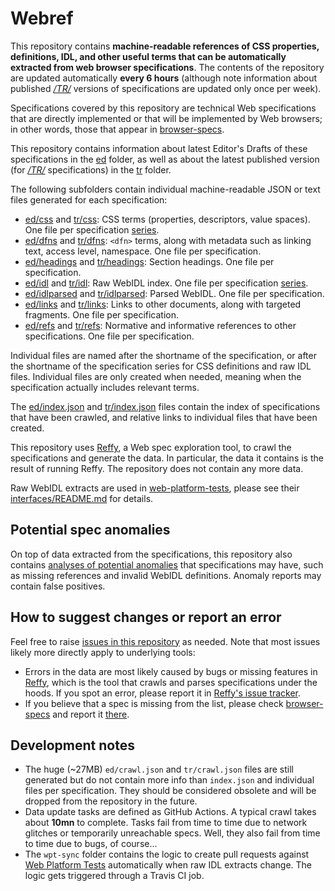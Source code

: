 # Webref

This repository contains **machine-readable references of CSS properties, definitions, IDL, and other useful terms that can be automatically extracted from web browser specifications**. The contents of the repository are updated automatically **every 6 hours** (although note information about published _[/TR/](https://www.w3.org/TR/)_ versions of specifications are updated only once per week).

Specifications covered by this repository are technical Web specifications that are directly implemented or that will be implemented by Web browsers; in other words, those that appear in [browser-specs](https://github.com/w3c/browser-specs).

This repository contains information about latest Editor's Drafts of these specifications in the [ed](ed) folder, as well as about the latest published version (for _[/TR/](https://www.w3.org/TR/)_ specifications) in the [tr](tr) folder.

The following subfolders contain individual machine-readable JSON or text files generated for each specification:

- [ed/css](ed/css) and [tr/css](tr/css): CSS terms (properties, descriptors, value spaces). One file per specification [series](https://github.com/w3c/browser-specs/#series).
- [ed/dfns](ed/dfns) and [tr/dfns](tr/dfns): `<dfn>` terms, along with metadata such as linking text, access level, namespace. One file per specification.
- [ed/headings](ed/headings) and [tr/headings](tr/headings): Section headings. One file per specification.
- [ed/idl](ed/idl) and [tr/idl](tr/idl): Raw WebIDL index. One file per specification [series](https://github.com/w3c/browser-specs/#series).
- [ed/idlparsed](ed/idlparsed) and [tr/idlparsed](tr/idlparsed): Parsed WebIDL. One file per specification.
- [ed/links](ed/links) and [tr/links](tr/links): Links to other documents, along with targeted fragments. One file per specification.
- [ed/refs](ed/refs) and [tr/refs](tr/refs): Normative and informative references to other specifications. One file per specification.

Individual files are named after the shortname of the specification, or after the shortname of the specification series for CSS definitions and raw IDL files. Individual files are only created when needed, meaning when the specification actually includes relevant terms.

The [ed/index.json](ed/index.json) and [tr/index.json](tr/index.json) files contain the index of specifications that have been crawled, and relative links to individual files that have been created.

This repository uses [Reffy](https://github.com/w3c/reffy), a Web spec exploration tool, to crawl the specifications and generate the data. In particular, the data it contains is the result of running Reffy. The repository does not contain any more data.

Raw WebIDL extracts are used in [web-platform-tests](https://github.com/web-platform-tests/wpt), please see their [interfaces/README.md](https://github.com/web-platform-tests/wpt/blob/master/interfaces/README.md) for details.


## Potential spec anomalies

On top of data extracted from the specifications, this repository also contains [analyses of potential anomalies](https://w3c.github.io/webref) that specifications may have, such as missing references and invalid WebIDL definitions. Anomaly reports may contain false positives.


## How to suggest changes or report an error

Feel free to raise [issues in this repository](https://github.com/w3c/webref/issues) as needed. Note that most issues likely more directly apply to underlying tools:

- Errors in the data are most likely caused by bugs or missing features in [Reffy](https://github.com/w3c/reffy), which is the tool that crawls and parses specifications under the hoods. If you spot an error, please report it in [Reffy's issue tracker](https://github.com/w3c/reffy/issues/new).
- If you believe that a spec is missing from the list, please check [browser-specs](https://github.com/w3c/browser-specs/#how-to-addupdatedelete-a-spec) and report it [there](https://github.com/w3c/browser-specs/issues/new).


## Development notes

- The huge (~27MB) `ed/crawl.json` and `tr/crawl.json` files are still generated but do not contain more info than `index.json` and individual files per specification. They should be considered obsolete and will be dropped from the repository in the future.
- Data update tasks are defined as GitHub Actions. A typical crawl takes about **10mn** to complete. Tasks fail from time to time due to network glitches or temporarily unreachable specs. Well, they also fail from time to time due to bugs, of course...
- The `wpt-sync` folder contains the logic to create pull requests against [Web Platform Tests](https://github.com/w3c/browser-specs/) automatically when raw IDL extracts change. The logic gets triggered through a Travis CI job.
